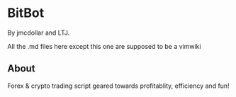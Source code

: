 # BitBot
By jmcdollar and LTJ.

All the .md files here except this one are supposed to be a vimwiki

## About

Forex & crypto trading script geared towards profitablity, efficiency and fun!
